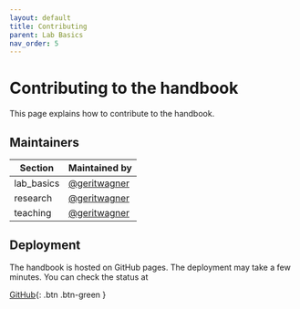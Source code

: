 ```yaml
---
layout: default
title: Contributing
parent: Lab Basics
nav_order: 5
---
```


# Contributing to the handbook

This page explains how to contribute to the handbook.

<!--
{: .highlight }
A paragraph highlighted as a warning

[VC](https://vc.uni-bamberg.de/course/view.php?id=58270){: .btn .btn-blue }

## Contributing via git

```mermaid
gitGraph
    commit
    commit
    branch contribution
    checkout contribution
    commit
    commit
    checkout main
    merge contribution
    commit
    commit
    commit
```
-->

## Maintainers

| Section    | Maintained by |
|------------|---------------|
| lab_basics | [@geritwagner](https://github.com/geritwagner)  |
| research   | [@geritwagner](https://github.com/geritwagner)  |
| teaching   | [@geritwagner](https://github.com/geritwagner)  |

## Deployment

The handbook is hosted on GitHub pages. The deployment may take a few minutes. You can check the status at 

[GitHub](https://github.com/digital-work-lab/handbook/actions){: .btn .btn-green }

